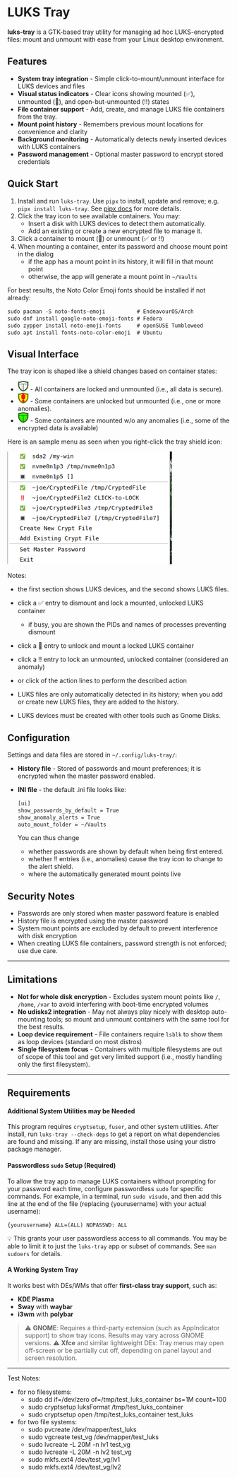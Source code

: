 # LUKS Tray

**luks-tray** is a GTK-based tray utility for managing ad hoc LUKS-encrypted files: mount and unmount with ease from your Linux desktop environment.


## Features

- **System tray integration** - Simple click-to-mount/unmount interface for LUKS devices and files
- **Visual status indicators** - Clear icons showing mounted (✅), unmounted (🔳), and open-but-unmounted (‼️) states
- **File container support** - Add, create, and manage LUKS file containers from the tray.
- **Mount point history** - Remembers previous mount locations for convenience and clarity
- **Background monitoring** - Automatically detects newly inserted devices with LUKS containers
- **Password management** - Optional master password to encrypt stored credentials

## Quick Start

1. Install and run `luks-tray`.  Use `pipx` to install, update and remove; e.g. `pipx install luks-tray`. See [pipx docs](https://pypa.github.io/pipx/) for more details.
2. Click the tray icon to see available containers. You may:
    - Insert a disk with LUKS devices to detect them automatically.
    - Add an existing or create a new encrypted file to manage it.
4. Click a container to mount (🔳) or unmount (✅ or ‼️)
5. When mounting a container, enter its password and choose mount point in the dialog
    - if the app has a mount point in its history, it will fill in that mount point
    - otherwise, the app will generate a mount point in `~/Vaults`

For best results, the Noto Color Emoji fonts should be installed if not already:

    sudo pacman -S noto-fonts-emoji          # EndeavourOS/Arch
    sudo dnf install google-noto-emoji-fonts # Fedora
    sudo zypper install noto-emoji-fonts     # openSUSE Tumbleweed
    sudo apt install fonts-noto-color-emoji  # Ubuntu


## Visual Interface

The tray icon is shaped like a shield changes based on container states:
- <img src="https://github.com/joedefen/luks-tray/raw/main/luks_tray/resources/white-shield-v04.svg" alt="White Shield Icon" width="24" height="24"> - All containers are locked and unmounted (i.e., all data is secure).
- <img src="https://github.com/joedefen/luks-tray/raw/main/luks_tray/resources/alert-shield-v04.svg" alt="Alert Shield Icon" width="24" height="24"> - Some containers are unlocked but unmounted (i.e., one or more anomalies).
- <img src="https://github.com/joedefen/luks-tray/raw/main/luks_tray/resources/green-shield-v04.svg" alt="Green Shield Icon" width="24" height="24"> - Some containers are mounted w/o any anomalies (i.e., some of the encrypted data is available)

Here is an sample menu as seen when you right-click the tray shield icon:

<img src="https://github.com/joedefen/luks-tray/raw/main/images/sample-menu.png" alt="Sample Menu"></center>

Notes:

- the first section shows LUKS devices, and the second shows LUKS files.
- click a ✅ entry to dismount and lock a mounted, unlocked LUKS container

  - if busy, you are shown the PIDs and names of processes preventing dismount

- click a 🔳 entry to unlock and mount a locked LUKS container
- click a ‼️ entry to lock an unmounted, unlocked container (considered an anomaly)
- or click of the action lines to perform the described action
- LUKS files are only automatically detected in its history; when you add or create new LUKS files, they are added to the history.
- LUKS devices must be created with other tools such as Gnome Disks.



## Configuration

Settings and data files are stored in `~/.config/luks-tray/`:
- **History file** - Stored of passwords and mount preferences; it is encrypted when the master password enabled.
- **INI file** - the default .ini file looks like:

      [ui]
      show_passwords_by_default = True
      show_anomaly_alerts = True
      auto_mount_folder = ~/Vaults

  You can thus change
    - whether passwords are shown by default when being first entered.
    - whether ‼️ entries (i.e., anomalies) cause the tray icon to change to the alert shield.
    - where the automatically generated mount points live

## Security Notes

- Passwords are only stored when master password feature is enabled
- History file is encrypted using the master password
- System mount points are excluded by default to prevent interference with disk encryption
- When creating LUKS file containers, password strength is not enforced; use due care.

---
## Limitations

- **Not for whole disk encryption** - Excludes system mount points like `/`, `/home`, `/var` to avoid interfering with boot-time encrypted volumes
- **No udisks2 integration** - May not always play nicely with desktop auto-mounting tools; so mount and unmount containers with the same tool for the best results.
- **Loop device requirement** - File containers require `lsblk` to show them as loop devices (standard on most distros)
- **Single filesystem focus** - Containers with multiple filesystems are out of scope of this tool and get very limited support (i.e., mostly handling only the first filesystem).
---
## Requirements
#### Additional System Utilities may be Needed
This program requires `cryptsetup`, `fuser`, and other system utilities. After install, run `luks-tray --check-deps` to get a report on what dependencies are found and missing. If any are missing, install those using your distro package manager.

    
#### Passwordless `sudo` Setup (Required)

To allow the tray app to manage LUKS containers without prompting for your password each time, configure passwordless `sudo` for specific commands. For example, in a terminal, run `sudo visudo`, and then add this line at the end of the file (replacing {yourusername} with your actual username):

    {yourusername} ALL=(ALL) NOPASSWD: ALL

💡 This grants your user passwordless access to all commands. You may be able to limit it to just the `luks-tray` app or subset of commands. See `man sudoers` for details.

#### A Working System Tray
It works best with DEs/WMs that offer **first-class tray support**, such as:

  - **KDE Plasma**
  - **Sway** with **waybar**
  - **i3wm** with **polybar**

> ⚠️ **GNOME**: Requires a third-party extension (such as AppIndicator support) to show tray icons. Results may vary across GNOME versions.
> ⚠️ **Xfce** and similar lightweight DEs: Tray menus may open off-screen or be partially cut off, depending on panel layout and screen resolution.


---

Test Notes:
  - for no filesystems:
    - sudo dd if=/dev/zero of=/tmp/test_luks_container bs=1M count=100
    - sudo cryptsetup luksFormat /tmp/test_luks_container
    - sudo cryptsetup open /tmp/test_luks_container test_luks
  - for two file systems:
    - sudo pvcreate /dev/mapper/test_luks
    - sudo vgcreate test_vg /dev/mapper/test_luks
    - sudo lvcreate -L 20M -n lv1 test_vg
    - sudo lvcreate -L 20M -n lv2 test_vg
    - sudo mkfs.ext4 /dev/test_vg/lv1
    - sudo mkfs.ext4 /dev/test_vg/lv2